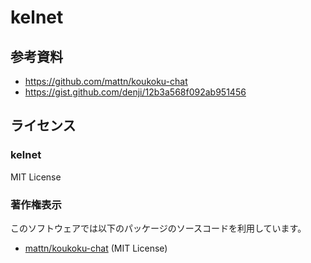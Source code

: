 # kelnet

## 参考資料

- https://github.com/mattn/koukoku-chat
- https://gist.github.com/denji/12b3a568f092ab951456

## ライセンス

### kelnet

MIT License

### 著作権表示

このソフトウェアでは以下のパッケージのソースコードを利用しています。

- [mattn/koukoku-chat](https://github.com/mattn/koukoku-chat) (MIT License)